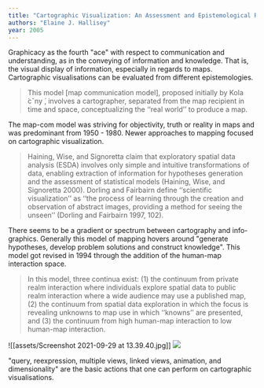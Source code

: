 ```yaml
---
title: "Cartographic Visualization: An Assessment and Epistemological Review"
authors: "Elaine J. Hallisey"
year: 2005
---
```


Graphicacy as the fourth "ace" with respect to communication and understanding, as in the conveying of information and knowledge. That is, the visual display of information, especially in regards to maps. Cartographic visualisations can be evaluated from different epistemologies.

> This model [map communication model], proposed initially by Kola ́cˇny ́, involves a cartographer, separated from the map recipient in time and space, conceptualizing the ‘‘real world’’ to produce a map.

The map-com model was striving for objectivity, truth or reality in maps and was predominant from 1950 - 1980. Newer approaches to mapping focused on cartographic visualization.

> Haining, Wise, and Signoretta claim that exploratory spatial data analysis (ESDA) involves only simple and intuitive transformations of data, enabling extraction of information for hypotheses generation and the assessment of statistical models (Haining, Wise, and Signoretta 2000). Dorling and Fairbairn define ‘‘scientific visualization’’ as ‘‘the process of learning through the creation and observation of abstract images, providing a method for seeing the unseen’’ (Dorling and Fairbairn 1997, 102).

There seems to be a gradient or spectrum between cartography and info-graphics. Generally this model of mapping hovers around "generate hypotheses, develop problem solutions and construct knowledge". This model got revised in 1994 through the addition of the human-map interaction space.

> In this model, three continua exist: (1) the continuum from private realm interaction where individuals explore spatial data to public realm interaction where a wide audience may use a published map, (2) the continuum from spatial data exploration in which the focus is revealing unknowns to map use in which ‘‘knowns’’ are presented, and (3) the continuum from high human-map interaction to low human-map interaction.

![[assets/Screenshot 2021-09-29 at 13.39.40.jpg]]
![](../files/Screen)

"query, reexpression, multiple views, linked views, animation, and dimensionality" are the basic actions that one can perform on cartographic visualisations. 